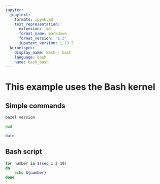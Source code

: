 ```yaml
---
jupyter:
  jupytext:
    formats: ipynb,md
    text_representation:
      extension: .md
      format_name: markdown
      format_version: '1.3'
      jupytext_version: 1.13.5
  kernelspec:
    display_name: Bash - bash
    language: bash
    name: bash_bash
---
```


<!-- #region slideshow={"slide_type": "subslide", "slide_title": "Bazel Example"} tags=[] -->
# This example uses the Bash kernel
<!-- #endregion -->

<!-- #region slideshow={"slide_type": "subslide", "slide_title": "Bazel Example"} tags=[] -->
## Simple commands
<!-- #endregion -->

```bash tags=["skiprun"] slideshow={"slide_type": "fragment"}
bazel version
```

```bash slideshow={"slide_type": "fragment"} tags=["skiprun"]
pwd
```

```bash slideshow={"slide_type": "fragment"} tags=["skiprun"]
date
```

<!-- #region slideshow={"slide_type": "subslide", "slide_title": "Bazel Example"} tags=[] -->
## Bash script
<!-- #endregion -->

```bash slideshow={"slide_type": "fragment"} tags=["skiprun"]
for number in $(seq 1 2 10)
do
    echo ${number}
done
```
